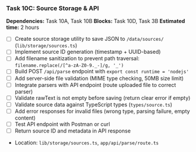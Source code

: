 ### Task 10C: Source Storage & API
**Dependencies:** Task 10A, Task 10B
**Blocks:** Task 10D, Task 3B
**Estimated time:** 2 hours

- [ ] Create source storage utility to save JSON to `/data/sources/` (`lib/storage/sources.ts`)
- [ ] Implement source ID generation (timestamp + UUID-based)
- [ ] Add filename sanitization to prevent path traversal: `filename.replace(/[^a-zA-Z0-9._-]/g, '_')`
- [ ] Build POST `/api/parse` endpoint with `export const runtime = 'nodejs'`
- [ ] Add server-side file validation (MIME type checking, 50MB size limit)
- [ ] Integrate parsers with API endpoint (route uploaded file to correct parser)
- [ ] Validate rawText is not empty before saving (return clear error if empty)
- [ ] Validate source data against TypeScript types (`types/source.ts`)
- [ ] Add error responses for invalid files (wrong type, parsing failure, empty content)
- [ ] Test API endpoint with Postman or curl
- [ ] Return source ID and metadata in API response
- Location: `lib/storage/sources.ts`, `app/api/parse/route.ts`
